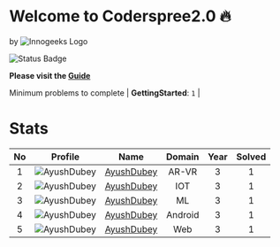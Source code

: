 
Welcome to Coderspree2.0 🔥
==========================
  
by ![Innogeeks Logo](https://user-images.githubusercontent.com/33064931/193105033-d03aa2e9-d4c3-4d02-b33e-466f3c567f39.png)

![Status Badge](https://github.com/InnogeeksOrganization/coderspree/actions/workflows/checkSubmission.yml/badge.svg)  


**Please visit the [Guide](./Guide/README.md)**  


Minimum problems to complete | **GettingStarted**: `1` |   

# Stats
  

|No|Profile|Name|Domain|Year|Solved|
| :---: | :---: | :---: | :---: | :---: | :---: |
|1|![AyushDubey](https://avatars.githubusercontent.com/u/33064931?v=4&s=100)|[AyushDubey](https://github.com/devAyushDubey)|AR-VR|3|1|
|2|![AyushDubey](https://avatars.githubusercontent.com/u/33064931?v=4&s=100)|[AyushDubey](https://github.com/devAyushDubey)|IOT|3|1|
|3|![AyushDubey](https://avatars.githubusercontent.com/u/33064931?v=4&s=100)|[AyushDubey](https://github.com/devAyushDubey)|ML|3|1|
|4|![AyushDubey](https://avatars.githubusercontent.com/u/33064931?v=4&s=100)|[AyushDubey](https://github.com/devAyushDubey)|Android|3|1|
|5|![AyushDubey](https://avatars.githubusercontent.com/u/33064931?v=4&s=100)|[AyushDubey](https://github.com/devAyushDubey)|Web|3|1|
